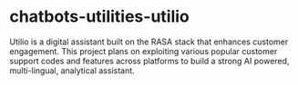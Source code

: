 # chatbots-utilities-utilio
Utilio is a digital assistant built on the RASA stack that enhances customer engagement. This project plans on exploiting various popular customer support codes and features across platforms to build a strong AI powered, multi-lingual, analytical assistant.
